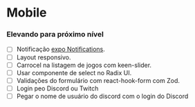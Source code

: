 # Mobile

### Elevando para próximo nível
- [ ] Notificação [expo Notifications](https://docs.expo.dev/push-notifications/sending-notifications/). 
- [ ] Layout responsivo.
- [ ] Carrocel na listagem de jogos com keen-slider.
- [ ] Usar componente de select no Radix UI.
- [ ] Validações do formulário com react-hook-form com Zod.
- [ ] Login peo Discord ou Twitch
- [ ] Pegar o nome de usuário do discord com o login do Discord